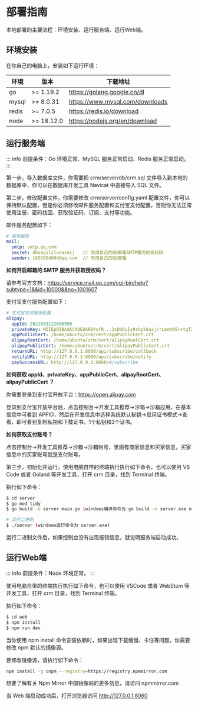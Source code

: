 # 部署指南

本地部署的主要流程：环境安装、运行服务端、运行Web端。

## 环境安装

在你自己的电脑上，安装如下运行环境：

| 环境 | 版本 | 下载地址 |
|---|---|---|
| go | >= 1.19.2 | https://golang.google.cn/dl |
| mysql | >= 8.0.31 | https://www.mysql.com/downloads |
| redis | >= 7.0.5 | https://redis.io/download |
| node | >= 18.12.0 | https://nodejs.org/en/download |

## 运行服务端

::: info
前提条件：Go 环境正常、MySQL 服务正常启动、Redis 服务正常启动。
:::

第一步，导入数据库文件，你需要把 crm/server/db/crm.sql 文件导入到本地的数据库中，你可以在数据库开发工具 Navicat 中直接导入 SQL 文件。

第二步，修改配置文件，你需要修改 crm/server/config.yaml 配置文件，你可以保持默认配置，但是你必须修改邮件服务配置和支付宝支付配置，否则你无法正常使用注册、密码找回、获取验证码、订阅、支付等功能。

邮件服务配置如下：

```yaml
# 邮件服务
mail:
  smtp: smtp.qq.com
  secret: dhsepilzlvoaceij   // 改成自己的QQ邮箱SMTP服务的授权码
  sender: 1655064994@qq.com  // 改成自己的QQ邮箱
```

**如何开启邮箱的 SMTP 服务并获取授权码？**

请参考官方文档：https://service.mail.qq.com/cgi-bin/help?subtype=1&&id=10000&&no=1001607

支付宝支付服务配置如下：

```yaml
# 支付宝支付服务配置
alipay:
  appId: 2022003122606990
  privateKey: MIIEpQIBAAKCAQEAkR0YofR...2sDd6uIy9rkpk8azj/rLmetW5r+tqTZgxcPWKeSz4=
  appPublicCert: /home/ubuntu/crm/cert/appPublicCert.crt
  alipayRootCert: /home/ubuntu/crm/cert/alipayRootCert.crt
  alipayPublicCert: /home/ubuntu/crm/cert/alipayPublicCert.crt
  returnURL: http://127.0.0.1:8000/api/subscribe/callback
  notifyURL: http://127.0.0.1:8000/api/subscribe/notify
  paySuccessURL: http://127.0.0.1:8060/#/subscribe
```

**如何获取 appId、privateKey、appPublicCert、alipayRootCert、alipayPublicCert ？**

你需要登录到支付宝开放平台：https://open.alipay.com

登录到支付宝开放平台后，点击控制台->开发工具推荐->沙箱->沙箱应用，在基本信息中可看到 APPID，然后在开发信息中选择系统默认秘钥->启用证书模式->查看，即可看到复制私钥和下载证书，1个私钥和3个证书。

**如何获取支付账号？**

点击控制台->开发工具推荐->沙箱->沙箱账号，里面有商家信息和买家信息，买家信息中的买家账号就是支付账号。

第三步，初始化并运行，使用电脑自带的终端执行执行如下命令，也可以使用 VS Code 或者 Goland 等开发工具，打开 crm 目录，找到 Terminal 终端。

执行如下命令：

```bash
$ cd server
$ go mod tidy
$ go build -o server main.go (windows编译命令为 go build -o server.exe main.go )

# 运行二进制
$ ./server (windows运行命令为 server.exe)
```

运行二进制文件后，如果控制台没有出现报错信息，就说明服务端启动成功。

## 运行Web端

::: info
前提条件：Node 环境正常。
:::

使用电脑自带的终端执行执行如下命令，也可以使用 VSCode 或者 WebStom 等开发工具，打开 crm 目录，找到 Terminal 终端。

执行如下命令：

```bash
$ cd web
$ npm install
$ npm run dev
```

当你使用 npm install 命令安装依赖时，如果出现下载缓慢、卡住等问题，你需要修改 npm 默认的镜像源。

要修改镜像源，请执行如下命令：

```bash
npm install -g cnpm --registry=https://registry.npmmirror.com
```

想要了解有关 Npm Mirror 中国镜像站的更多信息，请访问 npmmirror.com

当 Web 端启动成功后，打开浏览器访问 http://127.0.0.1:8060